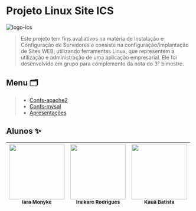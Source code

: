 # Projeto Linux Site ICS

![logo-ics](https://github.com/iaramonyke/Projeto-Sites-Linux-ICS/assets/101957823/d7df0e97-8bed-44e3-a457-0e9ea22acaa2)


> Este projeto tem fins avaliativos na matéria de Instalação e Configuração de Servidores e consiste na configuração/implantação de Sites WEB, utilizando ferramentas Linux, que representem a utilização e administração de uma aplicação empresarial. Ele foi desenvolvido em grupo para complemento da nota do 3° bimestre.

## Menu 🗂

> - [Confs-apache2](https://github.com/iaramonyke/Projeto-Sites-Linux-ICS/tree/main/confs-apache2)
> - [Confs-mysql](https://github.com/iaramonyke/Projeto-Sites-Linux-ICS/tree/main/confs-mysql)
> - [Apresentações](https://github.com/iaramonyke/Projeto-Sites-Linux-ICS/tree/main/apresentações)

## Alunos ✨
| [<img align="center" src="https://avatars.githubusercontent.com/u/99852137?v=4" width=150><br><sub>Iara Monyke</sub>](https://github.com/iaramonyke) |  [<img src="https://avatars.githubusercontent.com/u/101957823?v=4" width=150><br><sub>Iraikare Rodrigues</sub>](https://github.com/iraikare) |  [<img src="https://avatars.githubusercontent.com/u/95240062?v=4" width=150><br><sub>Kauã Batista</sub>](https://github.com/kuabrs) </div>|
| :---: | :---: | :---: | 
